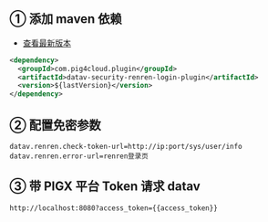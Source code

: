## ① 添加 maven 依赖

- [查看最新版本](https://repo1.maven.org/maven2/com/pig4cloud/plugin/datav-security-renren-login-plugin/)

```xml
<dependency>
  <groupId>com.pig4cloud.plugin</groupId>
  <artifactId>datav-security-renren-login-plugin</artifactId>
  <version>${lastVersion}</version>
</dependency>
```

## ② 配置免密参数

```
datav.renren.check-token-url=http://ip:port/sys/user/info
datav.renren.error-url=renren登录页
```

## ③ 带 PIGX 平台 Token 请求 datav

```shell
http://localhost:8080?access_token={{access_token}}
```
